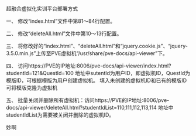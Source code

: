 超融合虚拟化实训平台部署方式

一、	修改“index.html”文件中第81～84行配置。

二、	修改“deleteAll.html”文件中第10～13行配置。

三、	将修改好的“index.html”、“deleteAll.html”和“jquery.cookie.js”、“jquery-3.5.0.min.js”上传至PVE虚拟机“/usr/share/pve-docs/api-viewer”下。

四、	访问https://PVE的IP地址:8006/pve-docs/api-viewer/index.html?studentId=121&QuestId=100
地址中sutentId为用户ID，即虚拟机ID，QuestId为模版ID，可根据模版为用户创建虚拟机。
填入未创建的虚拟机ID和已有的模版ID可将模版克隆为虚拟机

五、	批量关闭并删除所有虚拟机：访问https://PVE的IP地址:8006/pve-docs/api-viewer/deleteAll.html?studentIdList=110,111,112,113,114
地址中studentIdList为需要被关闭并删除的虚拟机ID。

妙啊
